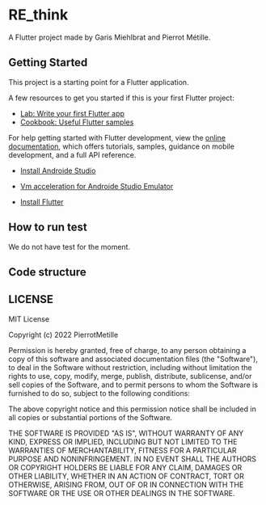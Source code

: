 # RE_think

A Flutter project made by Garis Miehlbrat and Pierrot Métille.

## Getting Started

This project is a starting point for a Flutter application.

A few resources to get you started if this is your first Flutter project:

- [Lab: Write your first Flutter app](https://docs.flutter.dev/get-started/codelab)
- [Cookbook: Useful Flutter samples](https://docs.flutter.dev/cookbook)

For help getting started with Flutter development, view the
[online documentation](https://docs.flutter.dev/), which offers tutorials,
samples, guidance on mobile development, and a full API reference.

- [Install Androide Studio](https://developer.android.com/studio?hl=fr&gclid=CjwKCAiAyfybBhBKEiwAgtB7fhbodCGzljOIOklC9Yvvlqf3bgdXQej5zjDeaaH-SlRKJ8yctW4mOBoC9psQAvD_BwE&gclsrc=aw.ds)

- [Vm acceleration for Androide Studio Emulator](https://developer.android.com/studio/run/emulator-acceleration#vm-windows)
- [Install Flutter](https://docs.flutter.dev/get-started/install/windows)

## How to run test

We do not have test for the moment.

## Code structure

## LICENSE

MIT License

Copyright (c) 2022 PierrotMetille

Permission is hereby granted, free of charge, to any person obtaining a copy
of this software and associated documentation files (the "Software"), to deal
in the Software without restriction, including without limitation the rights
to use, copy, modify, merge, publish, distribute, sublicense, and/or sell
copies of the Software, and to permit persons to whom the Software is
furnished to do so, subject to the following conditions:

The above copyright notice and this permission notice shall be included in all
copies or substantial portions of the Software.

THE SOFTWARE IS PROVIDED "AS IS", WITHOUT WARRANTY OF ANY KIND, EXPRESS OR
IMPLIED, INCLUDING BUT NOT LIMITED TO THE WARRANTIES OF MERCHANTABILITY,
FITNESS FOR A PARTICULAR PURPOSE AND NONINFRINGEMENT. IN NO EVENT SHALL THE
AUTHORS OR COPYRIGHT HOLDERS BE LIABLE FOR ANY CLAIM, DAMAGES OR OTHER
LIABILITY, WHETHER IN AN ACTION OF CONTRACT, TORT OR OTHERWISE, ARISING FROM,
OUT OF OR IN CONNECTION WITH THE SOFTWARE OR THE USE OR OTHER DEALINGS IN THE
SOFTWARE.

